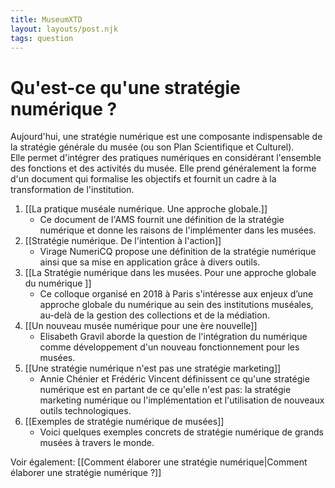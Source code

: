 ```yaml
---
title: MuseumXTD
layout: layouts/post.njk
tags: question
---
```

# Qu'est-ce qu'une stratégie numérique ?

Aujourd'hui, une stratégie numérique est une composante indispensable de la stratégie générale du musée (ou son Plan Scientifique et Culturel).  
Elle permet d'intégrer des pratiques numériques en considérant l'ensemble des fonctions et des activités du musée.
Elle prend généralement la forme d'un document qui formalise les objectifs et fournit un cadre à la transformation de l'institution.
 
1. [[La pratique muséale numérique. Une approche globale.]]
	- Ce document de l'AMS fournit une définition de la stratégie numérique et donne les raisons de l'implémenter dans les musées.
2. [[Stratégie numérique. De l'intention à l'action]] 
	- Virage NumeriCQ propose une définition de la stratégie numérique ainsi que sa mise en application grâce à divers outils. 
3. [[La Stratégie numérique dans les musées. Pour une approche globale du numérique ]]
	- Ce colloque organisé en 2018 à Paris s'intéresse aux enjeux d’une approche globale du numérique au sein des institutions muséales, au-delà de la gestion des collections et de la médiation.  
4. [[Un nouveau musée numérique pour une ère nouvelle]] 
	- Elisabeth Gravil aborde la question de l'intégration du numérique comme développement d'un nouveau fonctionnement pour les musées. 
5. [[Une stratégie numérique n'est pas une stratégie marketing]]
	- Annie Chénier et Frédéric Vincent définissent ce qu'une stratégie numérique est en partant de ce qu'elle n'est pas: la stratégie marketing numérique ou l'implémentation et l'utilisation de nouveaux outils technologiques. 
6. [[Exemples de stratégie numérique de musées]]
	- Voici quelques exemples concrets de stratégie numérique de grands musées à travers le monde. 


Voir également: [[Comment élaborer une stratégie numérique|Comment élaborer une stratégie numérique ?]]